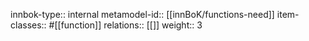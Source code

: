 innbok-type:: internal
metamodel-id:: [[innBoK/functions-need]]
item-classes:: #[[function]]
relations:: [[]]
weight:: 3


